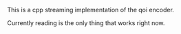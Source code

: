 This is a cpp streaming implementation of the qoi encoder.

Currently reading is the only thing that works right now.
